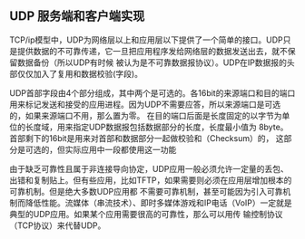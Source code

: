 

## UDP 服务端和客户端实现
TCP/ip模型中，UDP为网络层以上和应用层以下提供了一个简单的接口。UDP只是提供数据的不可靠传递，它一旦把应用程序发给网络层的数据发送出去，就不保留数据备份（所以UDP有时候
被认为是不可靠数据报协议）。UDP在IP数据报的头部仅仅加入了复用和数据校验(字段)。

UDP首部字段由4个部分组成，其中两个是可选的。各16bit的来源端口和目的端口用来标记发送和接受的应用进程。因为UDP不需要应答，所以来源端口是可选的，如果来源端口不用，那么置为零。
在目的端口后面是长度固定的以字节为单位的长度域，用来指定UDP数据报包括数据部分的长度，长度最小值为 8byte。首部剩下的16bit是用来对首部和数据部分一起做校验和（Checksum）的，
这部分是可选的，但实际应用中一段都使用这一功能

由于缺乏可靠性且属于非连接导向协定，UDP应用一般必须允许一定量的丢包、出错和复制贴上。但有些应用，比如TFTP，如果需要则必须在应用层增加根本的可靠机制。但是绝大多数UDP应用都
不需要可靠机制，甚至可能因为引入可靠机制而降低性能。流媒体（串流技术）、即时多媒体游戏和IP电话（VoIP）一定就是典型的UDP应用。如果某个应用需要很高的可靠性，那么可以用传
输控制协议（TCP协议）来代替UDP。
